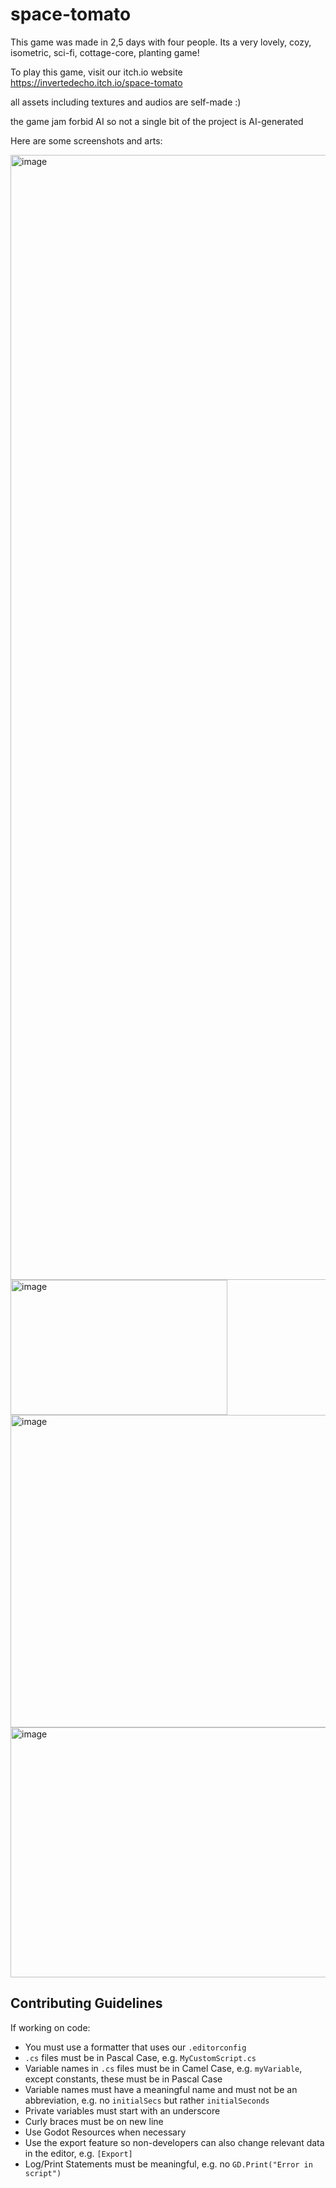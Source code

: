 # space-tomato

This game was made in 2,5 days with four people.
Its a very lovely, cozy, isometric, sci-fi, cottage-core, planting game!

To play this game, visit our itch.io website https://invertedecho.itch.io/space-tomato

all assets including textures and audios are self-made :)

the game jam forbid AI so not a single bit of the project is AI-generated

Here are some screenshots and arts:

<img width="2880" height="1800" alt="image" src="https://github.com/user-attachments/assets/94d75b64-41d4-4da7-8f06-c7547535bb92" />

<img width="347" height="216" alt="image" src="https://github.com/user-attachments/assets/d55a3928-b4f4-4787-81a2-a6155c1cd68f" />

<img width="630" height="500" alt="image" src="https://github.com/user-attachments/assets/922e1d0c-cb68-457a-88e3-6ea906683cd0" />

<img width="960" height="400" alt="image" src="https://github.com/user-attachments/assets/c1a67729-11dc-45ff-be01-17abcaaba367" />

## Contributing Guidelines

If working on code:

- You must use a formatter that uses our `.editorconfig`
- `.cs` files must be in Pascal Case, e.g. `MyCustomScript.cs`
- Variable names in `.cs` files must be in Camel Case, e.g. `myVariable`, except constants, these must be in Pascal Case
- Variable names must have a meaningful name and must not be an abbreviation, e.g. no `initialSecs` but rather `initialSeconds`
- Private variables must start with an underscore
- Curly braces must be on new line
- Use Godot Resources when necessary
- Use the export feature so non-developers can also change relevant data in the editor, e.g. `[Export]`
- Log/Print Statements must be meaningful, e.g. no `GD.Print("Error in script")`
